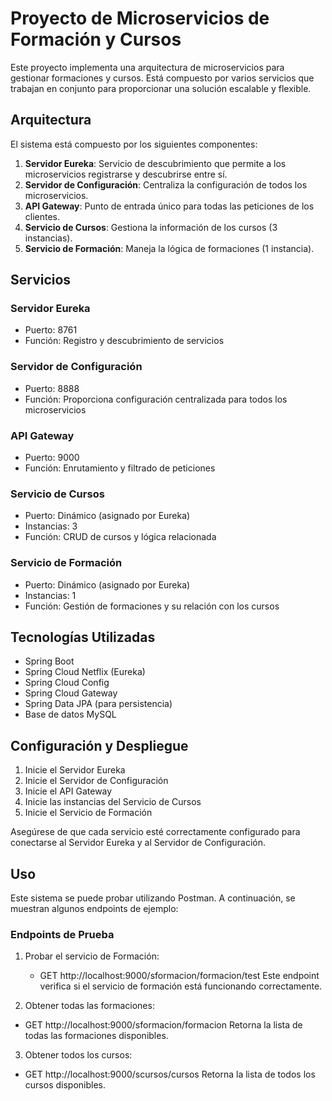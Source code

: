 # Proyecto de Microservicios de Formación y Cursos

Este proyecto implementa una arquitectura de microservicios para gestionar formaciones y cursos. Está compuesto por varios servicios que trabajan en conjunto para proporcionar una solución escalable y flexible.

## Arquitectura

El sistema está compuesto por los siguientes componentes:

1. **Servidor Eureka**: Servicio de descubrimiento que permite a los microservicios registrarse y descubrirse entre sí.
2. **Servidor de Configuración**: Centraliza la configuración de todos los microservicios.
3. **API Gateway**: Punto de entrada único para todas las peticiones de los clientes.
4. **Servicio de Cursos**: Gestiona la información de los cursos (3 instancias).
5. **Servicio de Formación**: Maneja la lógica de formaciones (1 instancia).

## Servicios

### Servidor Eureka
- Puerto: 8761
- Función: Registro y descubrimiento de servicios

### Servidor de Configuración
- Puerto: 8888
- Función: Proporciona configuración centralizada para todos los microservicios

### API Gateway
- Puerto: 9000
- Función: Enrutamiento y filtrado de peticiones

### Servicio de Cursos
- Puerto: Dinámico (asignado por Eureka)
- Instancias: 3
- Función: CRUD de cursos y lógica relacionada

### Servicio de Formación
- Puerto: Dinámico (asignado por Eureka)
- Instancias: 1
- Función: Gestión de formaciones y su relación con los cursos

## Tecnologías Utilizadas

- Spring Boot
- Spring Cloud Netflix (Eureka)
- Spring Cloud Config
- Spring Cloud Gateway
- Spring Data JPA (para persistencia)
- Base de datos MySQL

## Configuración y Despliegue

1. Inicie el Servidor Eureka
2. Inicie el Servidor de Configuración
3. Inicie el API Gateway
4. Inicie las instancias del Servicio de Cursos
5. Inicie el Servicio de Formación

Asegúrese de que cada servicio esté correctamente configurado para conectarse al Servidor Eureka y al Servidor de Configuración.

## Uso

Este sistema se puede probar utilizando Postman. A continuación, se muestran algunos endpoints de ejemplo:

### Endpoints de Prueba

1. Probar el servicio de Formación:
   
   - GET http://localhost:9000/sformacion/formacion/test
      Este endpoint verifica si el servicio de formación está funcionando correctamente.

2. Obtener todas las formaciones:
   
  - GET http://localhost:9000/sformacion/formacion
     Retorna la lista de todas las formaciones disponibles.

3. Obtener todos los cursos:
   
  - GET http://localhost:9000/scursos/cursos
     Retorna la lista de todos los cursos disponibles.
